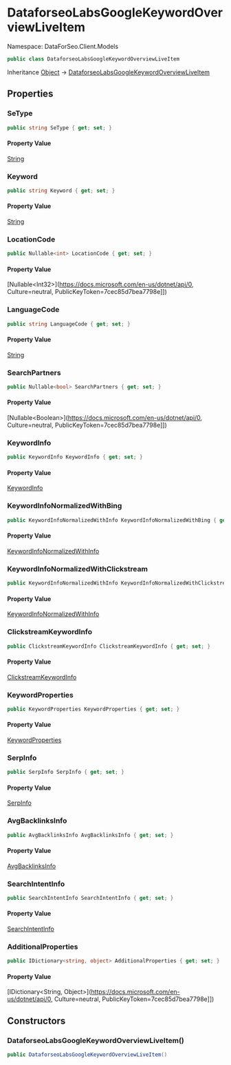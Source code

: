 # DataforseoLabsGoogleKeywordOverviewLiveItem

Namespace: DataForSeo.Client.Models

```csharp
public class DataforseoLabsGoogleKeywordOverviewLiveItem
```

Inheritance [Object](https://docs.microsoft.com/en-us/dotnet/api/Object) → [DataforseoLabsGoogleKeywordOverviewLiveItem](./DataforseoLabsGoogleKeywordOverviewLiveItem.md)

## Properties

### **SeType**

```csharp
public string SeType { get; set; }
```

#### Property Value

[String](https://docs.microsoft.com/en-us/dotnet/api/String)<br>

### **Keyword**

```csharp
public string Keyword { get; set; }
```

#### Property Value

[String](https://docs.microsoft.com/en-us/dotnet/api/String)<br>

### **LocationCode**

```csharp
public Nullable<int> LocationCode { get; set; }
```

#### Property Value

[Nullable&lt;Int32&gt;](https://docs.microsoft.com/en-us/dotnet/api/0, Culture=neutral, PublicKeyToken=7cec85d7bea7798e]])<br>

### **LanguageCode**

```csharp
public string LanguageCode { get; set; }
```

#### Property Value

[String](https://docs.microsoft.com/en-us/dotnet/api/String)<br>

### **SearchPartners**

```csharp
public Nullable<bool> SearchPartners { get; set; }
```

#### Property Value

[Nullable&lt;Boolean&gt;](https://docs.microsoft.com/en-us/dotnet/api/0, Culture=neutral, PublicKeyToken=7cec85d7bea7798e]])<br>

### **KeywordInfo**

```csharp
public KeywordInfo KeywordInfo { get; set; }
```

#### Property Value

[KeywordInfo](./KeywordInfo.md)<br>

### **KeywordInfoNormalizedWithBing**

```csharp
public KeywordInfoNormalizedWithInfo KeywordInfoNormalizedWithBing { get; set; }
```

#### Property Value

[KeywordInfoNormalizedWithInfo](./KeywordInfoNormalizedWithInfo.md)<br>

### **KeywordInfoNormalizedWithClickstream**

```csharp
public KeywordInfoNormalizedWithInfo KeywordInfoNormalizedWithClickstream { get; set; }
```

#### Property Value

[KeywordInfoNormalizedWithInfo](./KeywordInfoNormalizedWithInfo.md)<br>

### **ClickstreamKeywordInfo**

```csharp
public ClickstreamKeywordInfo ClickstreamKeywordInfo { get; set; }
```

#### Property Value

[ClickstreamKeywordInfo](./ClickstreamKeywordInfo.md)<br>

### **KeywordProperties**

```csharp
public KeywordProperties KeywordProperties { get; set; }
```

#### Property Value

[KeywordProperties](./KeywordProperties.md)<br>

### **SerpInfo**

```csharp
public SerpInfo SerpInfo { get; set; }
```

#### Property Value

[SerpInfo](./SerpInfo.md)<br>

### **AvgBacklinksInfo**

```csharp
public AvgBacklinksInfo AvgBacklinksInfo { get; set; }
```

#### Property Value

[AvgBacklinksInfo](./AvgBacklinksInfo.md)<br>

### **SearchIntentInfo**

```csharp
public SearchIntentInfo SearchIntentInfo { get; set; }
```

#### Property Value

[SearchIntentInfo](./SearchIntentInfo.md)<br>

### **AdditionalProperties**

```csharp
public IDictionary<string, object> AdditionalProperties { get; set; }
```

#### Property Value

[IDictionary&lt;String, Object&gt;](https://docs.microsoft.com/en-us/dotnet/api/0, Culture=neutral, PublicKeyToken=7cec85d7bea7798e]])<br>

## Constructors

### **DataforseoLabsGoogleKeywordOverviewLiveItem()**

```csharp
public DataforseoLabsGoogleKeywordOverviewLiveItem()
```
